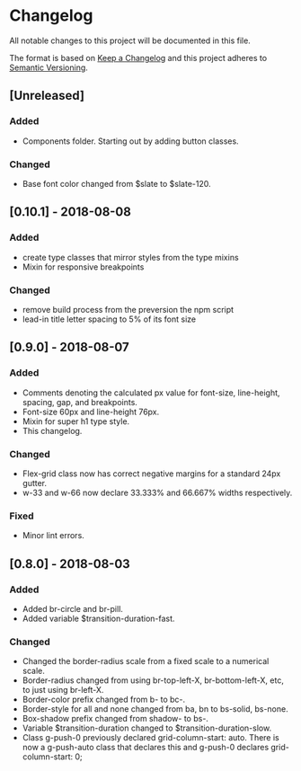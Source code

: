 # Changelog
All notable changes to this project will be documented in this file.

The format is based on [Keep a Changelog](http://keepachangelog.com/en/1.0.0/)
and this project adheres to [Semantic Versioning](http://semver.org/spec/v2.0.0.html).

## [Unreleased]
### Added
- Components folder. Starting out by adding button classes.

### Changed
- Base font color changed from $slate to $slate-120.

## [0.10.1] - 2018-08-08
### Added
- create type classes that mirror styles from the type mixins
- Mixin for responsive breakpoints

### Changed
- remove build process from the preversion the npm script
- lead-in title letter spacing to 5% of its font size

## [0.9.0] - 2018-08-07
### Added
- Comments denoting the calculated px value for font-size, line-height, spacing, gap, and breakpoints.
- Font-size 60px and line-height 76px.
- Mixin for super h1 type style.
- This changelog.

### Changed
- Flex-grid class now has correct negative margins for a standard 24px gutter.
- w-33 and w-66 now declare 33.333% and 66.667% widths respectively.

### Fixed
- Minor lint errors.

## [0.8.0] - 2018-08-03
### Added
- Added br-circle and br-pill.
- Added variable $transition-duration-fast.

### Changed
- Changed the border-radius scale from a fixed scale to a numerical scale.
- Border-radius changed from using br-top-left-X, br-bottom-left-X, etc, to just using br-left-X.
- Border-color prefix changed from b- to bc-.
- Border-style for all and none changed from ba, bn to bs-solid, bs-none.
- Box-shadow prefix changed from shadow- to bs-.
- Variable $transition-duration changed to $transition-duration-slow.
- Class g-push-0 previously declared grid-column-start: auto. There is now a g-push-auto class that declares this and g-push-0 declares grid-column-start: 0;
